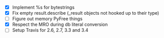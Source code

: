 - [x] Implement %s for bytestrings
- [x] Fix empty result.describe (\_result objects not hooked up to their type)
- [ ] Figure out memory PyFree things
- [x] Respect the MRO during db literal conversion
- [ ] Setup Travis for 2.6, 2.7, 3.3 and 3.4
